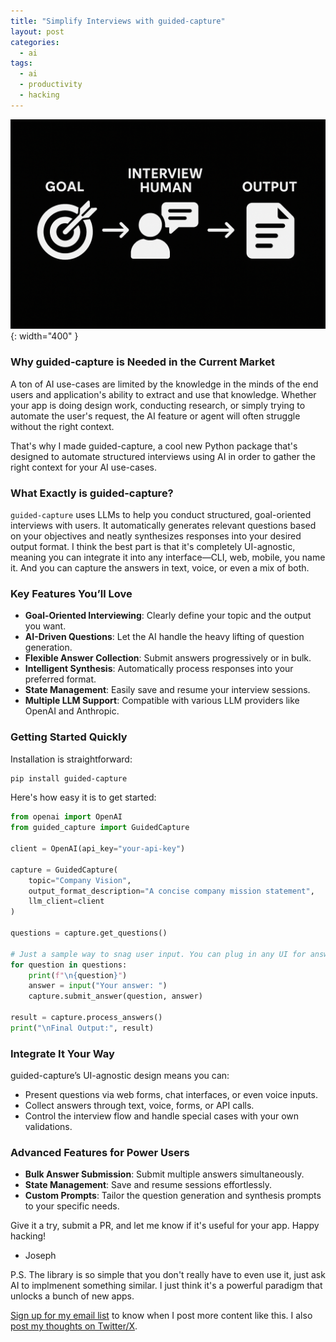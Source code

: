 ```yaml
---
title: "Simplify Interviews with guided-capture"
layout: post
categories:
  - ai
tags:
  - ai
  - productivity
  - hacking
---
```

![](/assets/images/guidedcapture_banner.png){: width="400" }

### Why guided-capture is Needed in the Current Market

A ton of AI use-cases are limited by the knowledge in the minds of the end users and application's ability to extract and use that knowledge. Whether your app is doing design work, conducting research, or simply trying to automate the user's request, the AI feature or agent will often struggle without the right context.

That's why I made guided-capture, a cool new Python package that's designed to automate structured interviews using AI in order to gather the right context for your AI use-cases.

### What Exactly is guided-capture?

`guided-capture` uses LLMs to help you conduct structured, goal-oriented interviews with users. It automatically generates relevant questions based on your objectives and neatly synthesizes responses into your desired output format. I think the best part is that it's completely UI-agnostic, meaning you can integrate it into any interface—CLI, web, mobile, you name it. And you can capture the answers in text, voice, or even a mix of both.

### Key Features You’ll Love

- **Goal-Oriented Interviewing**: Clearly define your topic and the output you want.
- **AI-Driven Questions**: Let the AI handle the heavy lifting of question generation.
- **Flexible Answer Collection**: Submit answers progressively or in bulk.
- **Intelligent Synthesis**: Automatically process responses into your preferred format.
- **State Management**: Easily save and resume your interview sessions.
- **Multiple LLM Support**: Compatible with various LLM providers like OpenAI and Anthropic.

### Getting Started Quickly

Installation is straightforward:

```bash
pip install guided-capture
```

Here's how easy it is to get started:

```python
from openai import OpenAI
from guided_capture import GuidedCapture

client = OpenAI(api_key="your-api-key")

capture = GuidedCapture(
    topic="Company Vision",
    output_format_description="A concise company mission statement",
    llm_client=client
)

questions = capture.get_questions()

# Just a sample way to snag user input. You can plug in any UI for answer capture.
for question in questions:
    print(f"\n{question}")
    answer = input("Your answer: ")
    capture.submit_answer(question, answer)

result = capture.process_answers()
print("\nFinal Output:", result)
```

### Integrate It Your Way

guided-capture’s UI-agnostic design means you can:

- Present questions via web forms, chat interfaces, or even voice inputs.
- Collect answers through text, voice, forms, or API calls.
- Control the interview flow and handle special cases with your own validations.

### Advanced Features for Power Users

- **Bulk Answer Submission**: Submit multiple answers simultaneously.
- **State Management**: Save and resume sessions effortlessly.
- **Custom Prompts**: Tailor the question generation and synthesis prompts to your specific needs.

Give it a try, submit a PR, and let me know if it's useful for your app. Happy hacking!

- Joseph

P.S. The library is so simple that you don't really have to even use it, just ask AI to implmenent something similar. I just think it's a powerful paradigm that unlocks a bunch of new apps.

[Sign up for my email list](https://thacker.beehiiv.com/subscribe) to know when I post more content like this.
I also [post my thoughts on Twitter/X](https://x.com/rez0__).

<meta name="twitter:card" content="summary_large_image" />
<meta name="twitter:site" content="@rez0__" />
<meta name="twitter:creator" content="@rez0__" />
<meta property="og:url" content="https://josephthacker.com/ai/2025/03/26/Simplify-Interviews-with-GuidedCapture.html" />
<meta property="og:title" content="Simplify Interviews with guided-capture" />
<meta property="og:description" content="Streamline structured interviews using guided-capture, an AI-powered Python package that simplifies question generation and response synthesis." />
<meta property="og:image" content="https://josephthacker.com/assets/images/guidedcapture_banner.png" />
